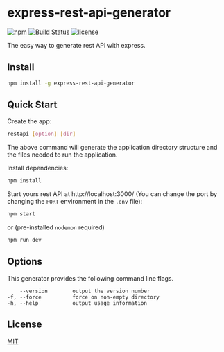 # express-rest-api-generator

[![npm](https://img.shields.io/npm/v/express-rest-api-generator.svg?style=flat-square)](https://www.npmjs.com/package/express-rest-api-generator)
[![Build Status](https://img.shields.io/travis/thesuhu/express-rest-api-generator.svg?branch=main&style=flat-square)](https://app.travis-ci.com/thesuhu/express-rest-api-generator)
[![license](https://img.shields.io/github/license/thesuhu/express-rest-api-generator?style=flat-square)](https://github.com/thesuhu/express-rest-api-generator/blob/master/LICENSE)

The easy way to generate rest API with express. 

## Install

```sh
npm install -g express-rest-api-generator
```

## Quick Start

Create the app:
```sh
restapi [option] [dir]
```
The above command will generate the application directory structure and the files needed to run the application.

Install dependencies:
```sh
npm install
```

Start yours rest API at http://localhost:3000/ (You can change the port by changing the `PORT` environment in the `.env` file):
```sh
npm start
```
or (pre-installed `nodemon` required)
```sh
npm run dev
```

## Options

This generator provides the following command line flags.

        --version        output the version number
    -f, --force          force on non-empty directory
    -h, --help           output usage information

## License

[MIT](https://github.com/thesuhu/express-rest-api-generator/blob/master/LICENSE)